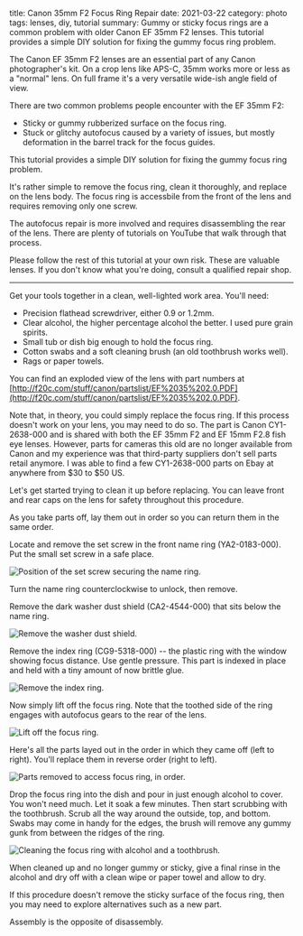title: Canon 35mm F2 Focus Ring Repair
date: 2021-03-22
category: photo  
tags: lenses, diy, tutorial
summary: Gummy or sticky focus rings are a common problem with older Canon EF 35mm F2 lenses. This tutorial provides a simple DIY solution for fixing the gummy focus ring problem.


The Canon EF 35mm F2 lenses are an essential part of any Canon photographer's kit. On a crop lens like APS-C, 35mm works more or less as a "normal" lens. On full frame it's a very versatile wide-ish angle field of view.

There are two common problems people encounter with the EF 35mm F2:

* Sticky or gummy rubberized surface on the focus ring.
* Stuck or glitchy autofocus caused by a variety of issues, but mostly deformation in the barrel track for the focus guides. 

This tutorial provides a simple DIY solution for fixing the gummy focus ring problem. 

It's rather simple to remove the focus ring, clean it thoroughly, and replace on the lens body. The focus ring is accessbile from the front of the lens and requires removing only one screw.

The autofocus repair is more involved and requires disassembling the rear of the lens. There are plenty of tutorials on YouTube that walk through that process.

Please follow the rest of this tutorial at your own risk. These are valuable lenses. If you don't know what you're doing, consult a qualified repair shop.

<hr>

Get your tools together in a clean, well-lighted work area. You'll need:

* Precision flathead screwdriver, either 0.9 or 1.2mm.
* Clear alcohol, the higher percentage alcohol the better. I used pure grain spirits.
* Small tub or dish big enough to hold the focus ring.
* Cotton swabs and a soft cleaning brush (an old toothbrush works well).
* Rags or paper towels.

You can find an exploded view of the lens with part numbers at [http://f20c.com/stuff/canon/partslist/EF%2035%202.0.PDF](http://f20c.com/stuff/canon/partslist/EF%2035%202.0.PDF).

Note that, in theory, you could simply replace the focus ring. If this process doesn't work on your lens, you may need to do so. The part is Canon CY1-2638-000 and is shared with both the EF 35mm F2 and EF 15mm F2.8 fish eye lenses. However, parts for cameras this old are no longer available from Canon and my experience was that third-party suppliers don't sell parts retail anymore. I was able to find a few CY1-2638-000 parts on Ebay at anywhere from $30 to $50 US. 

Let's get started trying to clean it up before replacing. You can leave front and rear caps on the lens for safety throughout this procedure.

As you take parts off, lay them out in order so you can return them in the same order.

Locate and remove the set screw in the front name ring (YA2-0183-000). Put the small set screw in a safe place.

![Position of the set screw securing the name ring.]({static}/images/name_ring.jpeg)

Turn the name ring counterclockwise to unlock, then remove.

Remove the dark washer dust shield (CA2-4544-000) that sits below the name ring.

![Remove the washer dust shield.]({static}/images/washer.jpeg)

Remove the index ring (CG9-5318-000) -- the plastic ring with the window showing focus distance. Use gentle pressure. This part is indexed in place and held with a tiny amount of now brittle glue.

![Remove the index ring.]({static}/images/index_ring.jpeg)

Now simply lift off the focus ring. Note that the toothed side of the ring engages with autofocus gears to the rear of the lens.

![Lift off the focus ring.]({static}/images/focus_ring.jpeg)

Here's all the parts layed out in the order in which they came off (left to right). You'll replace them in reverse order (right to left).

![Parts removed to access focus ring, in order.]({static}/images/parts.jpeg)

Drop the focus ring into the dish and pour in just enough alcohol to cover. You won't need much. Let it soak a few minutes. Then start scrubbing with the toothbrush. Scrub all the way around the outside, top, and bottom. Swabs may come in handy for the edges, the brush will remove any gummy gunk from between the ridges of the ring.

![Cleaning the focus ring with alcohol and a toothbrush.]({static}/images/cleaning.jpeg)

When cleaned up and no longer gummy or sticky, give a final rinse in the alcohol and dry off with a clean wipe or paper towel and allow to dry.

If this procedure doesn't remove the sticky surface of the focus ring, then you may need to explore alternatives such as a new part.

Assembly is the opposite of disassembly. 

